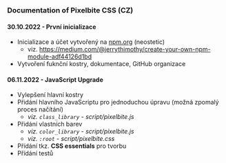 ### Documentation of Pixelbite CSS (CZ)
#### 30.10.2022 - První inicializace
- Inicializace a účet vytvořený na [npm.org](https://npm.org) (neostetic)
  - viz. https://medium.com/@jerrythimothy/create-your-own-npm-module-adf44126d1bd 
- Vytvoření fuknční kostry, dokumentace, GitHub organizace
#### 06.11.2022 - JavaScript Upgrade
- Vylepšení hlavní kostry
- Přidání hlavního JavaScriptu pro jednoduchou úpravu (možná zpomalý proces načítání)
  - *viz. `class_library` - script/pixelbite.js*
- Přidání vlastních barev
  - *viz. `color_library` - script/pixelbite.js*
  - *viz. `:root` - script/pixelbite.css*
- Přídání tkz. **CSS essentials** pro tvorbu
- Přídání testů
